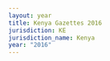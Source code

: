 ```yaml
---
layout: year
title: Kenya Gazettes 2016
jurisdiction: KE
jurisdiction_name: Kenya
year: "2016"
---
```

